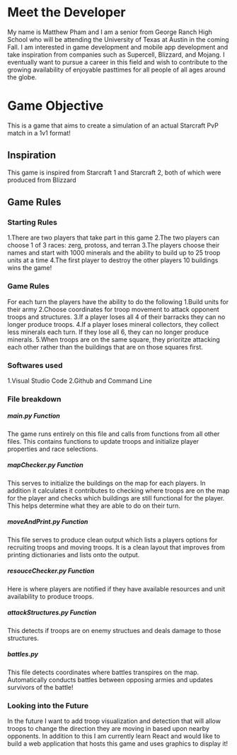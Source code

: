 # Meet the Developer
My name is Matthew Pham and I am a senior from George Ranch High School who will be attending the University of Texas at Austin in the coming Fall. I am interested in game development and mobile app development and take inspiration from companies such as Supercell, Blizzard, and Mojang. I eventually want to pursue a career in this field and wish to contribute to the growing availability of enjoyable pasttimes for all people of all ages around the globe.

# Game Objective
This is a game that aims to create a simulation of an actual Starcraft PvP match in a 1v1 format!

## Inspiration
This game is inspired from Starcraft 1 and Starcraft 2, both of which were produced from Blizzard

## Game Rules

### Starting Rules
1.There are two players that take part in this game
2.The two players can choose 1 of 3 races: zerg, protoss, and terran
3.The players choose their names and start with 1000 minerals and the ability to build up to 25 troop units at a time
4.The first player to destroy the other players 10 buildings wins the game!


### Game Rules
For each turn the players have the ability to do the following
1.Build units for their army
2.Choose coordinates for troop movement to attack opponent troops and structures.
3.If a player loses all 4 of their barracks they can no longer produce troops.
4.If a player loses mineral collectors, they collect less minerals each turn. If they lose all 6, they can no longer produce minerals.
5.When troops are on the same square, they prioritze attacking each other rather than the buildings that are on those squares first.


### Softwares used
1.Visual Studio Code
2.Github and Command Line


### File breakdown
##### main.py Function
The game runs entirely on this file and calls from functions from all other files. This contains functions to update troops and initialize player properties and race selections.

##### mapChecker.py Function
This serves to initialize the buildings on the map for each players. In addition it calculates it contributes to checking where troops are on the map for the player and checks which buildings are still functional for the player. This helps determine what they are able to do on their turn.

##### moveAndPrint.py Function
This file serves to produce clean output which lists a players options for recruiting troops and moving troops. It is a clean layout that improves from printing dictionaries and lists onto the output.

##### resouceChecker.py Function
Here is where players are notified if they have available resources and unit availability to produce troops.

##### attackStructures.py Function
This detects if troops are on enemy structues and deals damage to those structures.

##### battles.py
This file detects coordinates where battles transpires on the map. Automatically conducts battles between opposing armies and updates survivors of the battle!


### Looking into the Future
In the future I want to add troop visualization and detection that will allow troops to change the direction they are moving in based upon nearby opponents. In addition to this I am currently learn React and would like to build a web application that hosts this game and uses graphics to display it!
